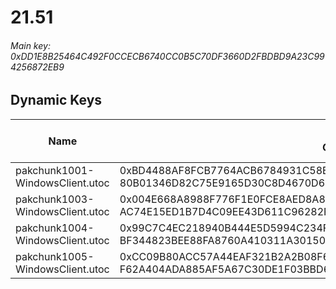 # 21.51

###### *Main key: 0xDD1E8B25464C492F0CCECB6740CC0B5C70DF3660D2FBDBD9A23C994256872EB9*

## Dynamic Keys

| Name                            | Key</br>GUID                                                                                            | High Res Textures |
|---------------------------------|---------------------------------------------------------------------------------------------------------|-------------------|
| pakchunk1001-WindowsClient.utoc | 0xBD4488AF8FCB7764ACB6784931C58E5846ED3DE43410E6398355D5F4E585056D</br>80B01346D82C75E9165D30C8D4670D67 | ❌                 |
| pakchunk1003-WindowsClient.utoc | 0x004E668A8988F776F1E0FCE8AED8A88E9A936FDDBC93B71FD4FA82E983E3BF3E</br>AC74E15ED1B7D4C09EE43D611C96282F | ❌                 |
| pakchunk1004-WindowsClient.utoc | 0x99C7C4EC218940B444E5D5994C234F0823E048157B08C2E5EA5BE917E9F3AB3C</br>BF344823BEE88FA8760A410311A30150 | ❌                 |
| pakchunk1005-WindowsClient.utoc | 0xCC09B80ACC57A44EAF321B2A2B08F609C7BE6AC366480BF420EA3FA565724A61</br>F62A404ADA885AF5A67C30DE1F03BBD6 | ❌                 |
